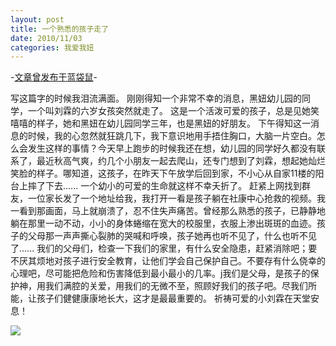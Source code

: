 ```yaml
---
layout: post
title: 一个熟悉的孩子走了
date: 2010/11/03
categories: 我爱我妞
---
```


-[文章曾发布于蓝袋鼠](http://landaishu.hi2net.com/home/blog_read.asp?id=4175&blogid=92426)-



 写这篇字的时候我泪流满面。
 刚刚得知一个非常不幸的消息，黑妞幼儿园的同学，一个叫刘霖的六岁女孩突然就走了。
 这是一个活泼可爱的孩子，总是见她笑嘻嘻的样子，她和黑妞在幼儿园同学三年，也是黑妞的好朋友。
 下午得知这一消息的时候，我的心忽然就狂跳几下，我下意识地用手捂住胸口，大脑一片空白。怎么会发生这样的事情？今天早上跑步的时候我还在想，幼儿园的同学好久都没有联系了，最近秋高气爽，约几个小朋友一起去爬山，还专门想到了刘霖，想起她灿烂笑脸的样子。哪知道，这孩子，在昨天下午放学后回到家，不小心从自家11楼的阳台上摔了下去......
一个幼小的可爱的生命就这样不幸夭折了。
 赶紧上网找到群友，一位家长发了一个地址给我，我打开一看是孩子躺在社康中心抢救的视频。我一看到那画面，马上就崩溃了，忍不住失声痛苦。曾经那么熟悉的孩子，已静静地躺在那里一动不动，小小的身体蜷缩在宽大的校服里，衣服上渗出斑斑的血迹。孩子的父母那一声声撕心裂肺的哭喊和呼唤，孩子她再也听不见了，什么也听不见了......
 我们的父母们，检查一下我们的家里，有什么安全隐患，赶紧消除吧；要不厌其烦地对孩子进行安全教育，让他们学会自己保护自己。不要存有什么侥幸的心理吧，尽可能把危险和伤害降低到最小最小的几率。j我们是父母，是孩子的保护神，用我们满腔的关爱，用我们的无微不至，照顾好我们的孩子吧。尽我们所能，让孩子们健健康康地长大，这才是最最重要的。
 祈祷可爱的小刘霖在天堂安息！

![](/heiniuniu_uploads/http://redirect.sogou.com/proxy?url=aHR0cDovL2hpcGhvdG9zLmJhaWR1LmNvbS8lRDAlRDAlQjUlQkQlQ0IlQUUlQzclRUUlRDclRjglQkYlQjQlRDQlQzYlQzYlRjAvcGljL2l0ZW0vZjNiZjY3YTdhMjYxOWY5N2QxNDM1ODk0LmpwZw==&md5=e48c0ab67c1803d399861cbc81a23bd2)

